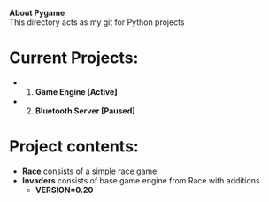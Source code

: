 **About Pygame** <br />
This directory acts as my git for Python projects <br />

Current Projects: 
=================
* 1) **Game Engine        [Active]**
* 2) **Bluetooth Server   [Paused]**

Project contents: 
=================
* **Race** consists of a simple race game
* **Invaders** consists of base game engine from Race with additions
  * **VERSION=0.20**


